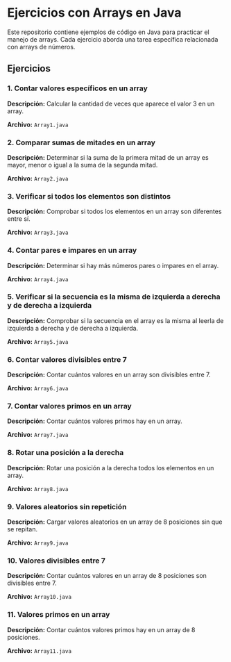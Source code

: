 # Ejercicios con Arrays en Java

Este repositorio contiene ejemplos de código en Java para practicar el manejo de arrays. Cada ejercicio aborda una tarea específica relacionada con arrays de números.

## Ejercicios

### 1. Contar valores específicos en un array

**Descripción:** Calcular la cantidad de veces que aparece el valor 3 en un array.

**Archivo:** `Array1.java`

### 2. Comparar sumas de mitades en un array

**Descripción:** Determinar si la suma de la primera mitad de un array es mayor, menor o igual a la suma de la segunda mitad.

**Archivo:** `Array2.java`

### 3. Verificar si todos los elementos son distintos

**Descripción:** Comprobar si todos los elementos en un array son diferentes entre sí.

**Archivo:** `Array3.java`

### 4. Contar pares e impares en un array

**Descripción:** Determinar si hay más números pares o impares en el array.

**Archivo:** `Array4.java`

### 5. Verificar si la secuencia es la misma de izquierda a derecha y de derecha a izquierda

**Descripción:** Comprobar si la secuencia en el array es la misma al leerla de izquierda a derecha y de derecha a izquierda.

**Archivo:** `Array5.java`

### 6. Contar valores divisibles entre 7

**Descripción:** Contar cuántos valores en un array son divisibles entre 7.

**Archivo:** `Array6.java`

### 7. Contar valores primos en un array

**Descripción:** Contar cuántos valores primos hay en un array.

**Archivo:** `Array7.java`

### 8. Rotar una posición a la derecha

**Descripción:** Rotar una posición a la derecha todos los elementos en un array.

**Archivo:** `Array8.java`

### 9. Valores aleatorios sin repetición

**Descripción:** Cargar valores aleatorios en un array de 8 posiciones sin que se repitan.

**Archivo:** `Array9.java`

### 10. Valores divisibles entre 7

**Descripción:** Contar cuántos valores en un array de 8 posiciones son divisibles entre 7.

**Archivo:** `Array10.java`

### 11. Valores primos en un array

**Descripción:** Contar cuántos valores primos hay en un array de 8 posiciones.

**Archivo:** `Array11.java`
